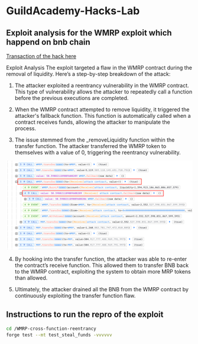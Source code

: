 # GuildAcademy-Hacks-Lab

## Exploit analysis for the WMRP exploit which happend on bnb chain

[Transaction of the hack here](https://bscscan.com/tx/0x4353a6d37e95a0844f511f0ea9300ef3081130b24f0cf7a4bd1cae26ec393101)

Exploit Analysis
The exploit targeted a flaw in the WMRP contract during the removal of liquidity. Here’s a step-by-step breakdown of the attack:

1. The attacker exploited a reentrancy vulnerability in the WMRP contract. This type of vulnerability allows the attacker to repeatedly call a function before the previous executions are completed.

2. When the WMRP contract attempted to remove liquidity, it triggered the attacker's fallback function. This function is automatically called when a contract receives funds, allowing the attacker to manipulate the process.

3. The issue stemmed from the \_removeLiquidity function within the transfer function. The attacker transferred the WMRP token to themselves with a value of 0, triggering the reentrancy vulnerability.

![Image of attack execution](./attack_image.png "Image of attack execution")

4. By hooking into the transfer function, the attacker was able to re-enter the contract’s receive function. This allowed them to transfer BNB back to the WMRP contract, exploiting the system to obtain more MRP tokens than allowed.

5. Ultimately, the attacker drained all the BNB from the WMRP contract by continuously exploiting the transfer function flaw.

## Instructions to run the repro of the exploit

```bash
cd /WMRP-cross-function-reentrancy
forge test --mt test_steal_funds -vvvvvv
```
